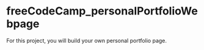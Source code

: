 # freeCodeCamp_personalPortfolioWebpage
 For this project, you will build your own personal portfolio page.
